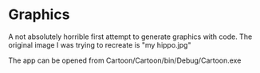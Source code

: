 # Graphics
A not absolutely horrible first attempt to generate graphics with code. The original image I was trying to recreate is "my hippo.jpg"

The app can be opened from Cartoon/Cartoon/bin/Debug/Cartoon.exe
